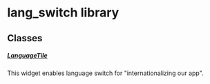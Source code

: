 



# lang_switch library











## Classes

##### [LanguageTile](../widgets_lang_switch/LanguageTile-class.md)



This widget enables language switch for "internationalizing our app".















